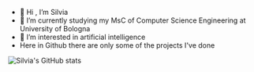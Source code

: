 - 👋 Hi , I’m Silvia
- 🌱 I’m currently studying my MsC of Computer Science Engineering at University of Bologna
- 👀 I’m interested in artificial intelligence
- Here in Github there are only some of the projects I've done


![Silvia's GitHub stats](https://github-readme-stats.vercel.app/api?username=silviazandoli&count_private=true&theme=vue&show_icons=true)


